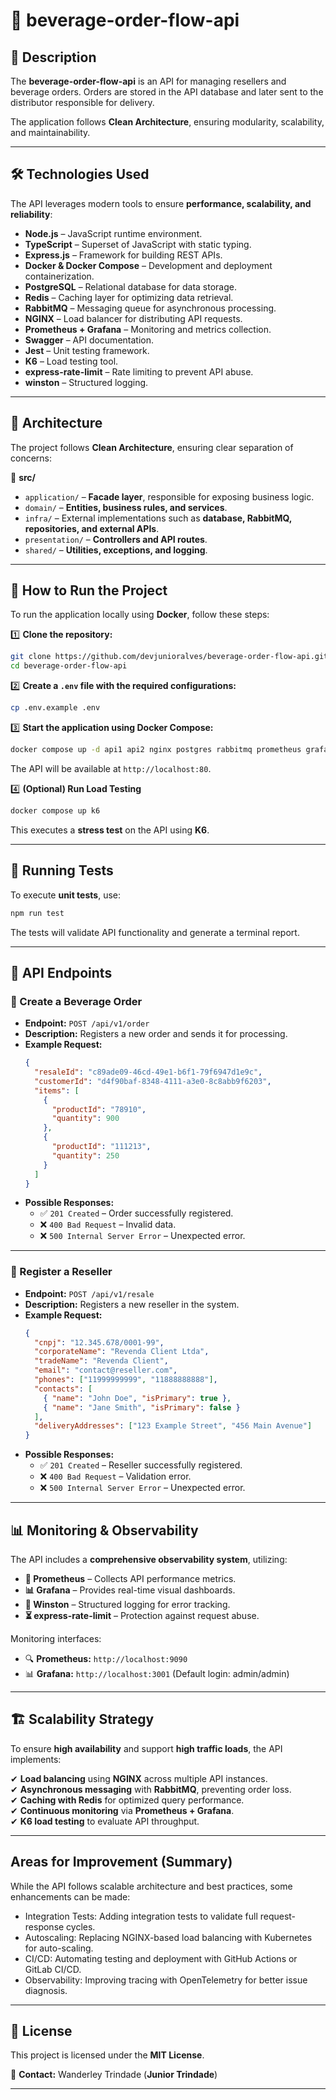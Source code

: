 # 🚀 beverage-order-flow-api

## 📌 Description

The **beverage-order-flow-api** is an API for managing resellers and beverage orders. Orders are stored in the API database and later sent to the distributor responsible for delivery.

The application follows **Clean Architecture**, ensuring modularity, scalability, and maintainability.

---

## 🛠 Technologies Used

The API leverages modern tools to ensure **performance, scalability, and reliability**:

- **Node.js** – JavaScript runtime environment.
- **TypeScript** – Superset of JavaScript with static typing.
- **Express.js** – Framework for building REST APIs.
- **Docker & Docker Compose** – Development and deployment containerization.
- **PostgreSQL** – Relational database for data storage.
- **Redis** – Caching layer for optimizing data retrieval.
- **RabbitMQ** – Messaging queue for asynchronous processing.
- **NGINX** – Load balancer for distributing API requests.
- **Prometheus + Grafana** – Monitoring and metrics collection.
- **Swagger** – API documentation.
- **Jest** – Unit testing framework.
- **K6** – Load testing tool.
- **express-rate-limit** – Rate limiting to prevent API abuse.
- **winston** – Structured logging.

---

## 📂 Architecture

The project follows **Clean Architecture**, ensuring clear separation of concerns:

📁 **src/**

- `application/` – **Facade layer**, responsible for exposing business logic.
- `domain/` – **Entities, business rules, and services**.
- `infra/` – External implementations such as **database, RabbitMQ, repositories, and external APIs**.
- `presentation/` – **Controllers and API routes**.
- `shared/` – **Utilities, exceptions, and logging**.

---

## 🚀 How to Run the Project

To run the application locally using **Docker**, follow these steps:

1️⃣ **Clone the repository:**

```bash
git clone https://github.com/devjunioralves/beverage-order-flow-api.git
cd beverage-order-flow-api
```

2️⃣ **Create a `.env` file with the required configurations:**

```bash
cp .env.example .env
```

3️⃣ **Start the application using Docker Compose:**

```bash
docker compose up -d api1 api2 nginx postgres rabbitmq prometheus grafana redis
```

The API will be available at `http://localhost:80`.

4️⃣ **(Optional) Run Load Testing**

```bash
docker compose up k6
```

This executes a **stress test** on the API using **K6**.

---

## 🧪 Running Tests

To execute **unit tests**, use:

```bash
npm run test
```

The tests will validate API functionality and generate a terminal report.

---

## 📌 API Endpoints

### **📍 Create a Beverage Order**

- **Endpoint:** `POST /api/v1/order`
- **Description:** Registers a new order and sends it for processing.
- **Example Request:**
  ```json
  {
    "resaleId": "c89ade09-46cd-49e1-b6f1-79f6947d1e9c",
    "customerId": "d4f90baf-8348-4111-a3e0-8c8abb9f6203",
    "items": [
      {
        "productId": "78910",
        "quantity": 900
      },
      {
        "productId": "111213",
        "quantity": 250
      }
    ]
  }
  ```
- **Possible Responses:**
  - ✅ `201 Created` – Order successfully registered.
  - ❌ `400 Bad Request` – Invalid data.
  - ❌ `500 Internal Server Error` – Unexpected error.

---

### **📍 Register a Reseller**

- **Endpoint:** `POST /api/v1/resale`
- **Description:** Registers a new reseller in the system.
- **Example Request:**
  ```json
  {
    "cnpj": "12.345.678/0001-99",
    "corporateName": "Revenda Client Ltda",
    "tradeName": "Revenda Client",
    "email": "contact@reseller.com",
    "phones": ["11999999999", "11888888888"],
    "contacts": [
      { "name": "John Doe", "isPrimary": true },
      { "name": "Jane Smith", "isPrimary": false }
    ],
    "deliveryAddresses": ["123 Example Street", "456 Main Avenue"]
  }
  ```
- **Possible Responses:**
  - ✅ `201 Created` – Reseller successfully registered.
  - ❌ `400 Bad Request` – Validation error.
  - ❌ `500 Internal Server Error` – Unexpected error.

---

## 📊 Monitoring & Observability

The API includes a **comprehensive observability system**, utilizing:

- **📡 Prometheus** – Collects API performance metrics.
- **📊 Grafana** – Provides real-time visual dashboards.
- **📜 Winston** – Structured logging for error tracking.
- **⏳ express-rate-limit** – Protection against request abuse.

Monitoring interfaces:

- 🔍 **Prometheus:** `http://localhost:9090`
- 📊 **Grafana:** `http://localhost:3001` (Default login: admin/admin)

---

## 🏗 Scalability Strategy

To ensure **high availability** and support **high traffic loads**, the API implements:

✔ **Load balancing** using **NGINX** across multiple API instances.\
✔ **Asynchronous messaging** with **RabbitMQ**, preventing order loss.\
✔ **Caching with Redis** for optimized query performance.\
✔ **Continuous monitoring** via **Prometheus + Grafana**.\
✔ **K6 load testing** to evaluate API throughput.

---

## Areas for Improvement (Summary)

While the API follows scalable architecture and best practices, some enhancements can be made:

- Integration Tests: Adding integration tests to validate full request-response cycles.
- Autoscaling: Replacing NGINX-based load balancing with Kubernetes for auto-scaling.
- CI/CD: Automating testing and deployment with GitHub Actions or GitLab CI/CD.
- Observability: Improving tracing with OpenTelemetry for better issue diagnosis.

---

## 📌 License

This project is licensed under the **MIT License**.

📧 **Contact:** Wanderley Trindade (**Junior Trindade**)

---
